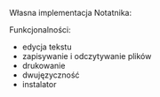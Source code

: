 
Własna implementacja Notatnika:

Funkcjonalności:

   - edycja tekstu
   - zapisywanie i odczytywanie plików
   - drukowanie
   - dwujęzyczność
   - instalator


